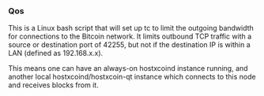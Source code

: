 ### Qos ###

This is a Linux bash script that will set up tc to limit the outgoing bandwidth for connections to the Bitcoin network. It limits outbound TCP traffic with a source or destination port of 42255, but not if the destination IP is within a LAN (defined as 192.168.x.x).

This means one can have an always-on hostxcoind instance running, and another local hostxcoind/hostxcoin-qt instance which connects to this node and receives blocks from it.
